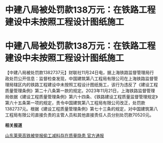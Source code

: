 # 中建八局被处罚款138万元：在铁路工程建设中未按照工程设计图纸施工

# 中建八局被处罚款138万元：在铁路工程建设中未按照工程设计图纸施工

【中建八局被处罚款1382737元】财联社11月24日电，据上海铁路监督管理局行政处罚公开信息：监督检查发现，中国建筑第八工程局有限公司在上海铁路监督管理局辖区内的铁路工程建设中未按照工程设计图纸施工，该行为违反了《建设工程质量管理条例》第二十八条第一款的规定。2023年11月21日，上海铁路监督管理局依据《建设工程质量管理条例》第六十四条、《铁路建设工程质量监督管理规定》第六十五条第一项的规定，责令中国建筑第八工程局有限公司改正，处罚款1382737元。根据《建设工程质量管理条例》第七十三条的规定，对中国建筑第八工程局有限公司直接负责的主管人员和其他直接责任人员分别处罚款70520元。

**相关报道**

[山东莱荣高铁被举报偷工减料存在质量隐患 官方通报](https://news.qq.com/rain/a/20231124A08YU600)


